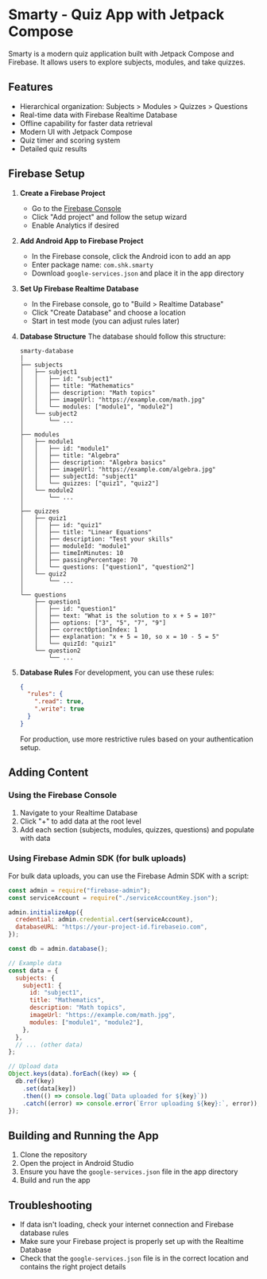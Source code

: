# Smarty - Quiz App with Jetpack Compose

Smarty is a modern quiz application built with Jetpack Compose and Firebase. It allows users to explore subjects, modules, and take quizzes.

## Features

- Hierarchical organization: Subjects > Modules > Quizzes > Questions
- Real-time data with Firebase Realtime Database
- Offline capability for faster data retrieval
- Modern UI with Jetpack Compose
- Quiz timer and scoring system
- Detailed quiz results

## Firebase Setup

1. **Create a Firebase Project**

   - Go to the [Firebase Console](https://console.firebase.google.com/)
   - Click "Add project" and follow the setup wizard
   - Enable Analytics if desired

2. **Add Android App to Firebase Project**

   - In the Firebase console, click the Android icon to add an app
   - Enter package name: `com.shk.smarty`
   - Download `google-services.json` and place it in the app directory

3. **Set Up Firebase Realtime Database**

   - In the Firebase console, go to "Build > Realtime Database"
   - Click "Create Database" and choose a location
   - Start in test mode (you can adjust rules later)

4. **Database Structure**
   The database should follow this structure:

   ```
   smarty-database
   |
   ├── subjects
   │   ├── subject1
   │   │   ├── id: "subject1"
   │   │   ├── title: "Mathematics"
   │   │   ├── description: "Math topics"
   │   │   ├── imageUrl: "https://example.com/math.jpg"
   │   │   └── modules: ["module1", "module2"]
   │   └── subject2
   │       └── ...
   │
   ├── modules
   │   ├── module1
   │   │   ├── id: "module1"
   │   │   ├── title: "Algebra"
   │   │   ├── description: "Algebra basics"
   │   │   ├── imageUrl: "https://example.com/algebra.jpg"
   │   │   ├── subjectId: "subject1"
   │   │   └── quizzes: ["quiz1", "quiz2"]
   │   └── module2
   │       └── ...
   │
   ├── quizzes
   │   ├── quiz1
   │   │   ├── id: "quiz1"
   │   │   ├── title: "Linear Equations"
   │   │   ├── description: "Test your skills"
   │   │   ├── moduleId: "module1"
   │   │   ├── timeInMinutes: 10
   │   │   ├── passingPercentage: 70
   │   │   └── questions: ["question1", "question2"]
   │   └── quiz2
   │       └── ...
   │
   └── questions
       ├── question1
       │   ├── id: "question1"
       │   ├── text: "What is the solution to x + 5 = 10?"
       │   ├── options: ["3", "5", "7", "9"]
       │   ├── correctOptionIndex: 1
       │   ├── explanation: "x + 5 = 10, so x = 10 - 5 = 5"
       │   └── quizId: "quiz1"
       └── question2
           └── ...
   ```

5. **Database Rules**
   For development, you can use these rules:

   ```json
   {
     "rules": {
       ".read": true,
       ".write": true
     }
   }
   ```

   For production, use more restrictive rules based on your authentication setup.

## Adding Content

### Using the Firebase Console

1. Navigate to your Realtime Database
2. Click "+" to add data at the root level
3. Add each section (subjects, modules, quizzes, questions) and populate with data

### Using Firebase Admin SDK (for bulk uploads)

For bulk data uploads, you can use the Firebase Admin SDK with a script:

```javascript
const admin = require("firebase-admin");
const serviceAccount = require("./serviceAccountKey.json");

admin.initializeApp({
  credential: admin.credential.cert(serviceAccount),
  databaseURL: "https://your-project-id.firebaseio.com",
});

const db = admin.database();

// Example data
const data = {
  subjects: {
    subject1: {
      id: "subject1",
      title: "Mathematics",
      description: "Math topics",
      imageUrl: "https://example.com/math.jpg",
      modules: ["module1", "module2"],
    },
  },
  // ... (other data)
};

// Upload data
Object.keys(data).forEach((key) => {
  db.ref(key)
    .set(data[key])
    .then(() => console.log(`Data uploaded for ${key}`))
    .catch((error) => console.error(`Error uploading ${key}:`, error));
});
```

## Building and Running the App

1. Clone the repository
2. Open the project in Android Studio
3. Ensure you have the `google-services.json` file in the app directory
4. Build and run the app

## Troubleshooting

- If data isn't loading, check your internet connection and Firebase database rules
- Make sure your Firebase project is properly set up with the Realtime Database
- Check that the `google-services.json` file is in the correct location and contains the right project details

